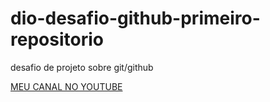 # dio-desafio-github-primeiro-repositorio
desafio de projeto sobre git/github

[MEU CANAL NO YOUTUBE](https://www.youtube.com/channel/UCPj1JKIoDPNJ0POpTOSstOA)


